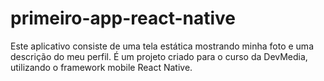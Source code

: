 # primeiro-app-react-native

Este aplicativo consiste de uma tela estática mostrando minha foto e uma descrição do meu perfil. É um projeto criado para o curso da DevMedia, utilizando o framework mobile React Native.
